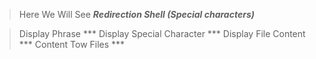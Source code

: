 > Here We Will See ***Redirection Shell (Special characters)***

> Display Phrase *** Display Special Character *** Display File Content *** Content Tow Files ***  
